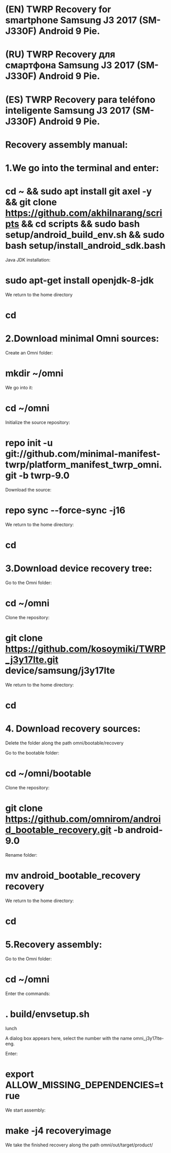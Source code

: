 # (EN) TWRP Recovery for smartphone Samsung J3 2017 (SM-J330F) Android 9 Pie.

# (RU) TWRP Recovery для смартфона Samsung J3 2017 (SM-J330F) Android 9 Pie.

# (ES) TWRP Recovery para teléfono inteligente Samsung J3 2017 (SM-J330F) Android 9 Pie.


# Recovery assembly manual:

# 1.We go into the terminal and enter:

# cd ~ && sudo apt install git axel -y && git clone https://github.com/akhilnarang/scripts && cd scripts && sudo bash setup/android_build_env.sh && sudo bash setup/install_android_sdk.bash

Java JDK installation:

# sudo apt-get install openjdk-8-jdk

We return to the home directory

# cd


# 2.Download minimal Omni sources:

Create an Omni folder:

# mkdir ~/omni

We go into it:

# cd ~/omni

Initialize the source repository:

# repo init -u git://github.com/minimal-manifest-twrp/platform_manifest_twrp_omni.git -b twrp-9.0

Download the source:

# repo sync --force-sync -j16

We return to the home directory:

# cd


# 3.Download device recovery tree:

Go to the Omni folder:

# cd ~/omni

Clone the repository:

# git clone https://github.com/kosoymiki/TWRP_j3y17lte.git device/samsung/j3y17lte

We return to the home directory:

# cd


# 4. Download recovery sources:

Delete the folder along the path omni/bootable/recovery

Go to the bootable folder:

# cd ~/omni/bootable

Clone the repository:

# git clone https://github.com/omnirom/android_bootable_recovery.git -b android-9.0

Rename folder:

# mv android_bootable_recovery recovery

We return to the home directory:

# cd


# 5.Recovery assembly:

Go to the Omni folder:

# cd ~/omni

Enter the commands:

# . build/envsetup.sh

lunch

A dialog box appears here, select the number with the name omni_j3y17lte-eng.

Enter:

# export ALLOW_MISSING_DEPENDENCIES=true

We start assembly:

# make -j4 recoveryimage 

We take the finished recovery along the path omni/out/target/product/




